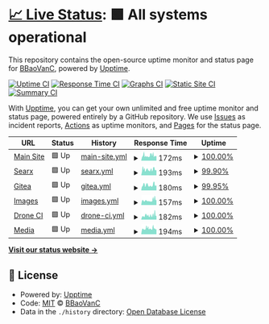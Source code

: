 # [📈 Live Status](https://status.bbaovanc.com): <!--live status--> **🟩 All systems operational**

This repository contains the open-source uptime monitor and status page for [BBaoVanC](https://bbaovanc.com), powered by [Upptime](https://github.com/upptime/upptime).

[![Uptime CI](https://github.com/BBaoVanC/status.bbaovanc.com/workflows/Uptime%20CI/badge.svg)](https://github.com/upptime/upptime/actions?query=workflow%3A%22Uptime+CI%22)
[![Response Time CI](https://github.com/BBaoVanC/status.bbaovanc.com/workflows/Response%20Time%20CI/badge.svg)](https://github.com/upptime/upptime/actions?query=workflow%3A%22Response+Time+CI%22)
[![Graphs CI](https://github.com/BBaoVanC/status.bbaovanc.com/workflows/Graphs%20CI/badge.svg)](https://github.com/upptime/upptime/actions?query=workflow%3A%22Graphs+CI%22)
[![Static Site CI](https://github.com/BBaoVanC/status.bbaovanc.com/workflows/Static%20Site%20CI/badge.svg)](https://github.com/upptime/upptime/actions?query=workflow%3A%22Static+Site+CI%22)
[![Summary CI](https://github.com/BBaoVanC/status.bbaovanc.com/workflows/Summary%20CI/badge.svg)](https://github.com/upptime/upptime/actions?query=workflow%3A%22Summary+CI%22)

With [Upptime](https://upptime.js.org), you can get your own unlimited and free uptime monitor and status page, powered entirely by a GitHub repository. We use [Issues](https://github.com/BBaoVanC/status.bbaovanc.com/issues) as incident reports, [Actions](https://github.com/BBaoVanC/status.bbaovanc.com/actions) as uptime monitors, and [Pages](https://status.bbaovanc.com) for the status page.

<!--start: status pages-->
<!-- This summary is generated by Upptime (https://github.com/upptime/upptime) -->
<!-- Do not edit this manually, your changes will be overwritten -->
<!-- prettier-ignore -->
| URL | Status | History | Response Time | Uptime |
| --- | ------ | ------- | ------------- | ------ |
| <img alt="" src="https://favicons.githubusercontent.com/bbaovanc.com" height="13"> [Main Site](https://bbaovanc.com) | 🟩 Up | [main-site.yml](https://github.com/BBaoVanC/status.bbaovanc.com/commits/HEAD/history/main-site.yml) | <details><summary><img alt="Response time graph" src="./graphs/main-site/response-time-week.png" height="20"> 172ms</summary><br><a href="https://status.bbaovanc.com/history/main-site"><img alt="Response time 212" src="https://img.shields.io/endpoint?url=https%3A%2F%2Fraw.githubusercontent.com%2FBBaoVanC%2Fstatus.bbaovanc.com%2FHEAD%2Fapi%2Fmain-site%2Fresponse-time.json"></a><br><a href="https://status.bbaovanc.com/history/main-site"><img alt="24-hour response time 156" src="https://img.shields.io/endpoint?url=https%3A%2F%2Fraw.githubusercontent.com%2FBBaoVanC%2Fstatus.bbaovanc.com%2FHEAD%2Fapi%2Fmain-site%2Fresponse-time-day.json"></a><br><a href="https://status.bbaovanc.com/history/main-site"><img alt="7-day response time 172" src="https://img.shields.io/endpoint?url=https%3A%2F%2Fraw.githubusercontent.com%2FBBaoVanC%2Fstatus.bbaovanc.com%2FHEAD%2Fapi%2Fmain-site%2Fresponse-time-week.json"></a><br><a href="https://status.bbaovanc.com/history/main-site"><img alt="30-day response time 169" src="https://img.shields.io/endpoint?url=https%3A%2F%2Fraw.githubusercontent.com%2FBBaoVanC%2Fstatus.bbaovanc.com%2FHEAD%2Fapi%2Fmain-site%2Fresponse-time-month.json"></a><br><a href="https://status.bbaovanc.com/history/main-site"><img alt="1-year response time 212" src="https://img.shields.io/endpoint?url=https%3A%2F%2Fraw.githubusercontent.com%2FBBaoVanC%2Fstatus.bbaovanc.com%2FHEAD%2Fapi%2Fmain-site%2Fresponse-time-year.json"></a></details> | <details><summary><a href="https://status.bbaovanc.com/history/main-site">100.00%</a></summary><a href="https://status.bbaovanc.com/history/main-site"><img alt="All-time uptime 99.97%" src="https://img.shields.io/endpoint?url=https%3A%2F%2Fraw.githubusercontent.com%2FBBaoVanC%2Fstatus.bbaovanc.com%2FHEAD%2Fapi%2Fmain-site%2Fuptime.json"></a><br><a href="https://status.bbaovanc.com/history/main-site"><img alt="24-hour uptime 100.00%" src="https://img.shields.io/endpoint?url=https%3A%2F%2Fraw.githubusercontent.com%2FBBaoVanC%2Fstatus.bbaovanc.com%2FHEAD%2Fapi%2Fmain-site%2Fuptime-day.json"></a><br><a href="https://status.bbaovanc.com/history/main-site"><img alt="7-day uptime 100.00%" src="https://img.shields.io/endpoint?url=https%3A%2F%2Fraw.githubusercontent.com%2FBBaoVanC%2Fstatus.bbaovanc.com%2FHEAD%2Fapi%2Fmain-site%2Fuptime-week.json"></a><br><a href="https://status.bbaovanc.com/history/main-site"><img alt="30-day uptime 99.97%" src="https://img.shields.io/endpoint?url=https%3A%2F%2Fraw.githubusercontent.com%2FBBaoVanC%2Fstatus.bbaovanc.com%2FHEAD%2Fapi%2Fmain-site%2Fuptime-month.json"></a><br><a href="https://status.bbaovanc.com/history/main-site"><img alt="1-year uptime 99.97%" src="https://img.shields.io/endpoint?url=https%3A%2F%2Fraw.githubusercontent.com%2FBBaoVanC%2Fstatus.bbaovanc.com%2FHEAD%2Fapi%2Fmain-site%2Fuptime-year.json"></a></details>
| <img alt="" src="https://favicons.githubusercontent.com/searx.bbaovanc.com" height="13"> [Searx](https://searx.bbaovanc.com) | 🟩 Up | [searx.yml](https://github.com/BBaoVanC/status.bbaovanc.com/commits/HEAD/history/searx.yml) | <details><summary><img alt="Response time graph" src="./graphs/searx/response-time-week.png" height="20"> 193ms</summary><br><a href="https://status.bbaovanc.com/history/searx"><img alt="Response time 215" src="https://img.shields.io/endpoint?url=https%3A%2F%2Fraw.githubusercontent.com%2FBBaoVanC%2Fstatus.bbaovanc.com%2FHEAD%2Fapi%2Fsearx%2Fresponse-time.json"></a><br><a href="https://status.bbaovanc.com/history/searx"><img alt="24-hour response time 168" src="https://img.shields.io/endpoint?url=https%3A%2F%2Fraw.githubusercontent.com%2FBBaoVanC%2Fstatus.bbaovanc.com%2FHEAD%2Fapi%2Fsearx%2Fresponse-time-day.json"></a><br><a href="https://status.bbaovanc.com/history/searx"><img alt="7-day response time 193" src="https://img.shields.io/endpoint?url=https%3A%2F%2Fraw.githubusercontent.com%2FBBaoVanC%2Fstatus.bbaovanc.com%2FHEAD%2Fapi%2Fsearx%2Fresponse-time-week.json"></a><br><a href="https://status.bbaovanc.com/history/searx"><img alt="30-day response time 186" src="https://img.shields.io/endpoint?url=https%3A%2F%2Fraw.githubusercontent.com%2FBBaoVanC%2Fstatus.bbaovanc.com%2FHEAD%2Fapi%2Fsearx%2Fresponse-time-month.json"></a><br><a href="https://status.bbaovanc.com/history/searx"><img alt="1-year response time 215" src="https://img.shields.io/endpoint?url=https%3A%2F%2Fraw.githubusercontent.com%2FBBaoVanC%2Fstatus.bbaovanc.com%2FHEAD%2Fapi%2Fsearx%2Fresponse-time-year.json"></a></details> | <details><summary><a href="https://status.bbaovanc.com/history/searx">99.90%</a></summary><a href="https://status.bbaovanc.com/history/searx"><img alt="All-time uptime 99.86%" src="https://img.shields.io/endpoint?url=https%3A%2F%2Fraw.githubusercontent.com%2FBBaoVanC%2Fstatus.bbaovanc.com%2FHEAD%2Fapi%2Fsearx%2Fuptime.json"></a><br><a href="https://status.bbaovanc.com/history/searx"><img alt="24-hour uptime 100.00%" src="https://img.shields.io/endpoint?url=https%3A%2F%2Fraw.githubusercontent.com%2FBBaoVanC%2Fstatus.bbaovanc.com%2FHEAD%2Fapi%2Fsearx%2Fuptime-day.json"></a><br><a href="https://status.bbaovanc.com/history/searx"><img alt="7-day uptime 99.90%" src="https://img.shields.io/endpoint?url=https%3A%2F%2Fraw.githubusercontent.com%2FBBaoVanC%2Fstatus.bbaovanc.com%2FHEAD%2Fapi%2Fsearx%2Fuptime-week.json"></a><br><a href="https://status.bbaovanc.com/history/searx"><img alt="30-day uptime 99.93%" src="https://img.shields.io/endpoint?url=https%3A%2F%2Fraw.githubusercontent.com%2FBBaoVanC%2Fstatus.bbaovanc.com%2FHEAD%2Fapi%2Fsearx%2Fuptime-month.json"></a><br><a href="https://status.bbaovanc.com/history/searx"><img alt="1-year uptime 99.86%" src="https://img.shields.io/endpoint?url=https%3A%2F%2Fraw.githubusercontent.com%2FBBaoVanC%2Fstatus.bbaovanc.com%2FHEAD%2Fapi%2Fsearx%2Fuptime-year.json"></a></details>
| <img alt="" src="https://favicons.githubusercontent.com/git.bbaovanc.com" height="13"> [Gitea](https://git.bbaovanc.com) | 🟩 Up | [gitea.yml](https://github.com/BBaoVanC/status.bbaovanc.com/commits/HEAD/history/gitea.yml) | <details><summary><img alt="Response time graph" src="./graphs/gitea/response-time-week.png" height="20"> 180ms</summary><br><a href="https://status.bbaovanc.com/history/gitea"><img alt="Response time 226" src="https://img.shields.io/endpoint?url=https%3A%2F%2Fraw.githubusercontent.com%2FBBaoVanC%2Fstatus.bbaovanc.com%2FHEAD%2Fapi%2Fgitea%2Fresponse-time.json"></a><br><a href="https://status.bbaovanc.com/history/gitea"><img alt="24-hour response time 152" src="https://img.shields.io/endpoint?url=https%3A%2F%2Fraw.githubusercontent.com%2FBBaoVanC%2Fstatus.bbaovanc.com%2FHEAD%2Fapi%2Fgitea%2Fresponse-time-day.json"></a><br><a href="https://status.bbaovanc.com/history/gitea"><img alt="7-day response time 180" src="https://img.shields.io/endpoint?url=https%3A%2F%2Fraw.githubusercontent.com%2FBBaoVanC%2Fstatus.bbaovanc.com%2FHEAD%2Fapi%2Fgitea%2Fresponse-time-week.json"></a><br><a href="https://status.bbaovanc.com/history/gitea"><img alt="30-day response time 194" src="https://img.shields.io/endpoint?url=https%3A%2F%2Fraw.githubusercontent.com%2FBBaoVanC%2Fstatus.bbaovanc.com%2FHEAD%2Fapi%2Fgitea%2Fresponse-time-month.json"></a><br><a href="https://status.bbaovanc.com/history/gitea"><img alt="1-year response time 226" src="https://img.shields.io/endpoint?url=https%3A%2F%2Fraw.githubusercontent.com%2FBBaoVanC%2Fstatus.bbaovanc.com%2FHEAD%2Fapi%2Fgitea%2Fresponse-time-year.json"></a></details> | <details><summary><a href="https://status.bbaovanc.com/history/gitea">99.95%</a></summary><a href="https://status.bbaovanc.com/history/gitea"><img alt="All-time uptime 99.92%" src="https://img.shields.io/endpoint?url=https%3A%2F%2Fraw.githubusercontent.com%2FBBaoVanC%2Fstatus.bbaovanc.com%2FHEAD%2Fapi%2Fgitea%2Fuptime.json"></a><br><a href="https://status.bbaovanc.com/history/gitea"><img alt="24-hour uptime 100.00%" src="https://img.shields.io/endpoint?url=https%3A%2F%2Fraw.githubusercontent.com%2FBBaoVanC%2Fstatus.bbaovanc.com%2FHEAD%2Fapi%2Fgitea%2Fuptime-day.json"></a><br><a href="https://status.bbaovanc.com/history/gitea"><img alt="7-day uptime 99.95%" src="https://img.shields.io/endpoint?url=https%3A%2F%2Fraw.githubusercontent.com%2FBBaoVanC%2Fstatus.bbaovanc.com%2FHEAD%2Fapi%2Fgitea%2Fuptime-week.json"></a><br><a href="https://status.bbaovanc.com/history/gitea"><img alt="30-day uptime 99.89%" src="https://img.shields.io/endpoint?url=https%3A%2F%2Fraw.githubusercontent.com%2FBBaoVanC%2Fstatus.bbaovanc.com%2FHEAD%2Fapi%2Fgitea%2Fuptime-month.json"></a><br><a href="https://status.bbaovanc.com/history/gitea"><img alt="1-year uptime 99.92%" src="https://img.shields.io/endpoint?url=https%3A%2F%2Fraw.githubusercontent.com%2FBBaoVanC%2Fstatus.bbaovanc.com%2FHEAD%2Fapi%2Fgitea%2Fuptime-year.json"></a></details>
| <img alt="" src="https://favicons.githubusercontent.com/img.bbaovanc.com" height="13"> [Images](https://img.bbaovanc.com) | 🟩 Up | [images.yml](https://github.com/BBaoVanC/status.bbaovanc.com/commits/HEAD/history/images.yml) | <details><summary><img alt="Response time graph" src="./graphs/images/response-time-week.png" height="20"> 157ms</summary><br><a href="https://status.bbaovanc.com/history/images"><img alt="Response time 200" src="https://img.shields.io/endpoint?url=https%3A%2F%2Fraw.githubusercontent.com%2FBBaoVanC%2Fstatus.bbaovanc.com%2FHEAD%2Fapi%2Fimages%2Fresponse-time.json"></a><br><a href="https://status.bbaovanc.com/history/images"><img alt="24-hour response time 215" src="https://img.shields.io/endpoint?url=https%3A%2F%2Fraw.githubusercontent.com%2FBBaoVanC%2Fstatus.bbaovanc.com%2FHEAD%2Fapi%2Fimages%2Fresponse-time-day.json"></a><br><a href="https://status.bbaovanc.com/history/images"><img alt="7-day response time 157" src="https://img.shields.io/endpoint?url=https%3A%2F%2Fraw.githubusercontent.com%2FBBaoVanC%2Fstatus.bbaovanc.com%2FHEAD%2Fapi%2Fimages%2Fresponse-time-week.json"></a><br><a href="https://status.bbaovanc.com/history/images"><img alt="30-day response time 162" src="https://img.shields.io/endpoint?url=https%3A%2F%2Fraw.githubusercontent.com%2FBBaoVanC%2Fstatus.bbaovanc.com%2FHEAD%2Fapi%2Fimages%2Fresponse-time-month.json"></a><br><a href="https://status.bbaovanc.com/history/images"><img alt="1-year response time 200" src="https://img.shields.io/endpoint?url=https%3A%2F%2Fraw.githubusercontent.com%2FBBaoVanC%2Fstatus.bbaovanc.com%2FHEAD%2Fapi%2Fimages%2Fresponse-time-year.json"></a></details> | <details><summary><a href="https://status.bbaovanc.com/history/images">100.00%</a></summary><a href="https://status.bbaovanc.com/history/images"><img alt="All-time uptime 99.98%" src="https://img.shields.io/endpoint?url=https%3A%2F%2Fraw.githubusercontent.com%2FBBaoVanC%2Fstatus.bbaovanc.com%2FHEAD%2Fapi%2Fimages%2Fuptime.json"></a><br><a href="https://status.bbaovanc.com/history/images"><img alt="24-hour uptime 100.00%" src="https://img.shields.io/endpoint?url=https%3A%2F%2Fraw.githubusercontent.com%2FBBaoVanC%2Fstatus.bbaovanc.com%2FHEAD%2Fapi%2Fimages%2Fuptime-day.json"></a><br><a href="https://status.bbaovanc.com/history/images"><img alt="7-day uptime 100.00%" src="https://img.shields.io/endpoint?url=https%3A%2F%2Fraw.githubusercontent.com%2FBBaoVanC%2Fstatus.bbaovanc.com%2FHEAD%2Fapi%2Fimages%2Fuptime-week.json"></a><br><a href="https://status.bbaovanc.com/history/images"><img alt="30-day uptime 99.97%" src="https://img.shields.io/endpoint?url=https%3A%2F%2Fraw.githubusercontent.com%2FBBaoVanC%2Fstatus.bbaovanc.com%2FHEAD%2Fapi%2Fimages%2Fuptime-month.json"></a><br><a href="https://status.bbaovanc.com/history/images"><img alt="1-year uptime 99.98%" src="https://img.shields.io/endpoint?url=https%3A%2F%2Fraw.githubusercontent.com%2FBBaoVanC%2Fstatus.bbaovanc.com%2FHEAD%2Fapi%2Fimages%2Fuptime-year.json"></a></details>
| <img alt="" src="https://favicons.githubusercontent.com/drone.bbaovanc.com" height="13"> [Drone CI](https://drone.bbaovanc.com/bbaovanc/pynamegen) | 🟩 Up | [drone-ci.yml](https://github.com/BBaoVanC/status.bbaovanc.com/commits/HEAD/history/drone-ci.yml) | <details><summary><img alt="Response time graph" src="./graphs/drone-ci/response-time-week.png" height="20"> 182ms</summary><br><a href="https://status.bbaovanc.com/history/drone-ci"><img alt="Response time 190" src="https://img.shields.io/endpoint?url=https%3A%2F%2Fraw.githubusercontent.com%2FBBaoVanC%2Fstatus.bbaovanc.com%2FHEAD%2Fapi%2Fdrone-ci%2Fresponse-time.json"></a><br><a href="https://status.bbaovanc.com/history/drone-ci"><img alt="24-hour response time 248" src="https://img.shields.io/endpoint?url=https%3A%2F%2Fraw.githubusercontent.com%2FBBaoVanC%2Fstatus.bbaovanc.com%2FHEAD%2Fapi%2Fdrone-ci%2Fresponse-time-day.json"></a><br><a href="https://status.bbaovanc.com/history/drone-ci"><img alt="7-day response time 182" src="https://img.shields.io/endpoint?url=https%3A%2F%2Fraw.githubusercontent.com%2FBBaoVanC%2Fstatus.bbaovanc.com%2FHEAD%2Fapi%2Fdrone-ci%2Fresponse-time-week.json"></a><br><a href="https://status.bbaovanc.com/history/drone-ci"><img alt="30-day response time 172" src="https://img.shields.io/endpoint?url=https%3A%2F%2Fraw.githubusercontent.com%2FBBaoVanC%2Fstatus.bbaovanc.com%2FHEAD%2Fapi%2Fdrone-ci%2Fresponse-time-month.json"></a><br><a href="https://status.bbaovanc.com/history/drone-ci"><img alt="1-year response time 190" src="https://img.shields.io/endpoint?url=https%3A%2F%2Fraw.githubusercontent.com%2FBBaoVanC%2Fstatus.bbaovanc.com%2FHEAD%2Fapi%2Fdrone-ci%2Fresponse-time-year.json"></a></details> | <details><summary><a href="https://status.bbaovanc.com/history/drone-ci">100.00%</a></summary><a href="https://status.bbaovanc.com/history/drone-ci"><img alt="All-time uptime 99.98%" src="https://img.shields.io/endpoint?url=https%3A%2F%2Fraw.githubusercontent.com%2FBBaoVanC%2Fstatus.bbaovanc.com%2FHEAD%2Fapi%2Fdrone-ci%2Fuptime.json"></a><br><a href="https://status.bbaovanc.com/history/drone-ci"><img alt="24-hour uptime 100.00%" src="https://img.shields.io/endpoint?url=https%3A%2F%2Fraw.githubusercontent.com%2FBBaoVanC%2Fstatus.bbaovanc.com%2FHEAD%2Fapi%2Fdrone-ci%2Fuptime-day.json"></a><br><a href="https://status.bbaovanc.com/history/drone-ci"><img alt="7-day uptime 100.00%" src="https://img.shields.io/endpoint?url=https%3A%2F%2Fraw.githubusercontent.com%2FBBaoVanC%2Fstatus.bbaovanc.com%2FHEAD%2Fapi%2Fdrone-ci%2Fuptime-week.json"></a><br><a href="https://status.bbaovanc.com/history/drone-ci"><img alt="30-day uptime 99.97%" src="https://img.shields.io/endpoint?url=https%3A%2F%2Fraw.githubusercontent.com%2FBBaoVanC%2Fstatus.bbaovanc.com%2FHEAD%2Fapi%2Fdrone-ci%2Fuptime-month.json"></a><br><a href="https://status.bbaovanc.com/history/drone-ci"><img alt="1-year uptime 99.98%" src="https://img.shields.io/endpoint?url=https%3A%2F%2Fraw.githubusercontent.com%2FBBaoVanC%2Fstatus.bbaovanc.com%2FHEAD%2Fapi%2Fdrone-ci%2Fuptime-year.json"></a></details>
| <img alt="" src="https://favicons.githubusercontent.com/media.bbaovanc.com" height="13"> [Media](https://media.bbaovanc.com/test) | 🟩 Up | [media.yml](https://github.com/BBaoVanC/status.bbaovanc.com/commits/HEAD/history/media.yml) | <details><summary><img alt="Response time graph" src="./graphs/media/response-time-week.png" height="20"> 194ms</summary><br><a href="https://status.bbaovanc.com/history/media"><img alt="Response time 218" src="https://img.shields.io/endpoint?url=https%3A%2F%2Fraw.githubusercontent.com%2FBBaoVanC%2Fstatus.bbaovanc.com%2FHEAD%2Fapi%2Fmedia%2Fresponse-time.json"></a><br><a href="https://status.bbaovanc.com/history/media"><img alt="24-hour response time 176" src="https://img.shields.io/endpoint?url=https%3A%2F%2Fraw.githubusercontent.com%2FBBaoVanC%2Fstatus.bbaovanc.com%2FHEAD%2Fapi%2Fmedia%2Fresponse-time-day.json"></a><br><a href="https://status.bbaovanc.com/history/media"><img alt="7-day response time 194" src="https://img.shields.io/endpoint?url=https%3A%2F%2Fraw.githubusercontent.com%2FBBaoVanC%2Fstatus.bbaovanc.com%2FHEAD%2Fapi%2Fmedia%2Fresponse-time-week.json"></a><br><a href="https://status.bbaovanc.com/history/media"><img alt="30-day response time 198" src="https://img.shields.io/endpoint?url=https%3A%2F%2Fraw.githubusercontent.com%2FBBaoVanC%2Fstatus.bbaovanc.com%2FHEAD%2Fapi%2Fmedia%2Fresponse-time-month.json"></a><br><a href="https://status.bbaovanc.com/history/media"><img alt="1-year response time 218" src="https://img.shields.io/endpoint?url=https%3A%2F%2Fraw.githubusercontent.com%2FBBaoVanC%2Fstatus.bbaovanc.com%2FHEAD%2Fapi%2Fmedia%2Fresponse-time-year.json"></a></details> | <details><summary><a href="https://status.bbaovanc.com/history/media">100.00%</a></summary><a href="https://status.bbaovanc.com/history/media"><img alt="All-time uptime 99.98%" src="https://img.shields.io/endpoint?url=https%3A%2F%2Fraw.githubusercontent.com%2FBBaoVanC%2Fstatus.bbaovanc.com%2FHEAD%2Fapi%2Fmedia%2Fuptime.json"></a><br><a href="https://status.bbaovanc.com/history/media"><img alt="24-hour uptime 100.00%" src="https://img.shields.io/endpoint?url=https%3A%2F%2Fraw.githubusercontent.com%2FBBaoVanC%2Fstatus.bbaovanc.com%2FHEAD%2Fapi%2Fmedia%2Fuptime-day.json"></a><br><a href="https://status.bbaovanc.com/history/media"><img alt="7-day uptime 100.00%" src="https://img.shields.io/endpoint?url=https%3A%2F%2Fraw.githubusercontent.com%2FBBaoVanC%2Fstatus.bbaovanc.com%2FHEAD%2Fapi%2Fmedia%2Fuptime-week.json"></a><br><a href="https://status.bbaovanc.com/history/media"><img alt="30-day uptime 99.98%" src="https://img.shields.io/endpoint?url=https%3A%2F%2Fraw.githubusercontent.com%2FBBaoVanC%2Fstatus.bbaovanc.com%2FHEAD%2Fapi%2Fmedia%2Fuptime-month.json"></a><br><a href="https://status.bbaovanc.com/history/media"><img alt="1-year uptime 99.98%" src="https://img.shields.io/endpoint?url=https%3A%2F%2Fraw.githubusercontent.com%2FBBaoVanC%2Fstatus.bbaovanc.com%2FHEAD%2Fapi%2Fmedia%2Fuptime-year.json"></a></details>

<!--end: status pages-->

[**Visit our status website →**](https://status.bbaovanc.com)

## 📄 License

- Powered by: [Upptime](https://github.com/upptime/upptime)
- Code: [MIT](./LICENSE) © [BBaoVanC](https://bbaovanc.com)
- Data in the `./history` directory: [Open Database License](https://opendatacommons.org/licenses/odbl/1-0/)
